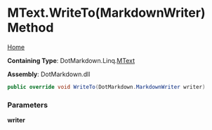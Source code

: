 # MText\.WriteTo\(MarkdownWriter\) Method

[Home](../../../../README.md)

**Containing Type**: DotMarkdown\.Linq\.[MText](../README.md)

**Assembly**: DotMarkdown\.dll

```csharp
public override void WriteTo(DotMarkdown.MarkdownWriter writer)
```

### Parameters

**writer**